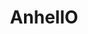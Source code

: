 ---
title: AnhellO
github: https://github.com/AnhellO
mode: dark
transition: 3s
archetype:
  - Little Bit of Everything
---